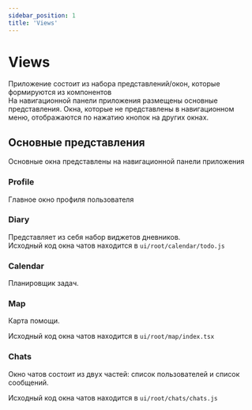 ```yaml
---
sidebar_position: 1
title: 'Views'
---
```


# Views

Приложение состоит из набора представлений/окон, которые формируются из компонентов  
На навигационной панели приложения размещены основные представления. Окна, которые не представлены в навигационном меню, отображаются по нажатию кнопок на других окнах.

## Основные представления 

Основные окна представлены на навигационной панели приложения

### Profile

Главное окно профиля пользователя

### Diary

Представляет из себя набор виджетов дневников.  
Исходный код окна чатов находится в `ui/root/calendar/todo.js`

### Calendar

Планировщик задач.

### Map

Карта помощи.  

Исходный код окна чатов находится в `ui/root/map/index.tsx`


### Chats

Окно чатов состоит из двух частей: список пользователей и список сообщений.  

Исходный код окна чатов находится в `ui/root/chats/chats.js`


